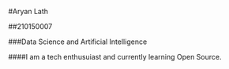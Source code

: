 #Aryan Lath

##210150007

###Data Science and Artificial Intelligence

####I am a tech enthusuiast and currently learning Open Source.
